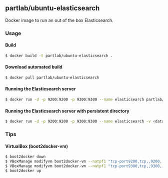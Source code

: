 ## partlab/ubuntu-elasticsearch

Docker image to run an out of the box Elasticsearch.

### Usage

#### Build

```bash
$ docker build -t partlab/ubuntu-elasticsearch .
```

#### Download automated build

```bash
$ docker pull partlab/ubuntu-elasticsearch
```

#### Running the Elasticsearch server 

```bash
$ docker run -d -p 9200:9200 -p 9300:9300 --name elasticsearch partlab/ubuntu-elasticsearch
```

#### Running the Elasticsearch server with persistent directory

```bash
$ docker run -d -p 9200:9200 -p 9300:9300 --name elasticsearch -v <data-dir>/db:/var/lib/elasticsearch partlab/ubuntu-elasticsearch
```

### Tips

#### VirtualBox (boot2docker-vm)

```bash
$ boot2docker down
$ VBoxManage modifyvm boot2docker-vm --natpf1 "tcp-port9200,tcp,,9200,,9200"
$ VBoxManage modifyvm boot2docker-vm --natpf1 "tcp-port9300,tcp,,9300,,9300"
$ boot2docker up
```
